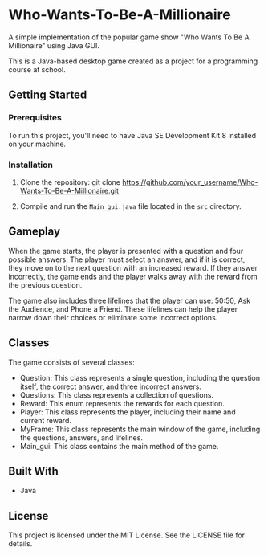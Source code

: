 # Who-Wants-To-Be-A-Millionaire
A simple implementation of the popular game show "Who Wants To Be A Millionaire" using Java GUI.

This is a Java-based desktop game created as a project for a programming course at school.

## Getting Started

### Prerequisites

To run this project, you'll need to have Java SE Development Kit 8 installed on your machine.

### Installation

1. Clone the repository: git clone https://github.com/your_username/Who-Wants-To-Be-A-Millionaire.git

2. Compile and run the `Main_gui.java` file located in the `src` directory.

## Gameplay

When the game starts, the player is presented with a question and four possible answers. The player must select an answer, and if it is correct, they move on to the next question with an increased reward. If they answer incorrectly, the game ends and the player walks away with the reward from the previous question.

The game also includes three lifelines that the player can use: 50:50, Ask the Audience, and Phone a Friend. These lifelines can help the player narrow down their choices or eliminate some incorrect options.

## Classes
The game consists of several classes:

- Question: This class represents a single question, including the question itself, the correct answer, and three incorrect answers.
- Questions: This class represents a collection of questions.
- Reward: This enum represents the rewards for each question.
- Player: This class represents the player, including their name and current reward.
- MyFrame: This class represents the main window of the game, including the questions, answers, and lifelines.
- Main_gui: This class contains the main method of the game.

## Built With

* Java

## License
This project is licensed under the MIT License. See the LICENSE file for details.




